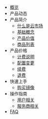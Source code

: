 - [概览](README.md)
- 产品动态
- 产品简介
   - [什么是云市场](introduction/concept.md)
   - [基础概念](introduction/glossary.md)
   - [产品价值](introduction/adwantages.md)
   - [商品列表](introduction/product_list.md)
- 产品价格
   - [计费说明](buy/charge.md)
   - [配置变更](buy/configuration.md)
   - [续费](buy/renew.md)
   - [退费](buy/refund.md)
- 快速上手
   - [购买镜像](fast/purchaseimage.md)
- 操作指南
   - [用户相关](guide/buyerinfo.md)
   - [服务商相关](guide/sellerinfo.md)
- [FAQ](support/faqs.md)
